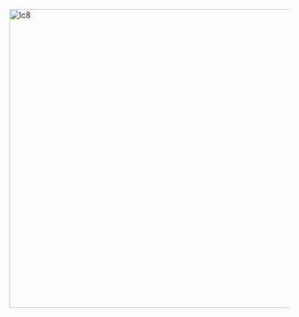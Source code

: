 <img width="537" alt="lc8" src="https://user-images.githubusercontent.com/40574628/72738344-f9b03880-3b66-11ea-921d-9fc2a66ce92c.PNG">
